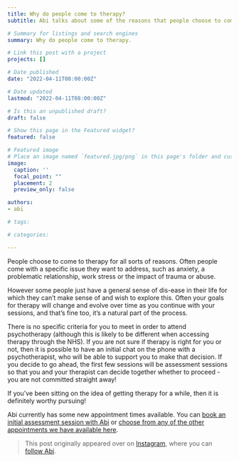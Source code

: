 ```yaml
---
title: Why do people come to therapy?
subtitle: Abi talks about some of the reasons that people choose to come to therapy.

# Summary for listings and search engines
summary: Why do people come to therapy.

# Link this post with a project
projects: []

# Date published
date: "2022-04-11T08:00:00Z"

# Date updated
lastmod: "2022-04-11T08:00:00Z"

# Is this an unpublished draft?
draft: false

# Show this page in the Featured widget?
featured: false

# Featured image
# Place an image named `featured.jpg/png` in this page's folder and customize its options here.
image:
  caption: ''
  focal_point: ""
  placement: 2
  preview_only: false

authors:
- abi

# tags:

# categories:

---
```


People choose to come to therapy for all sorts of reasons. Often people come with a specific issue they want to address, such as anxiety, a problematic relationship, work stress or the impact of trauma or abuse.

<!--more-->

However some people just have a general sense of dis-ease in their life for which they can’t make sense of and wish to explore this. Often your goals for therapy will change and evolve over time as you continue with your sessions, and that’s fine too, it’s a natural part of the process.

There is no specific criteria for you to meet in order to attend psychotherapy (although this is likely to be different when accessing therapy through the NHS). If you are not sure if therapy is right for you or not, then it is possible to have an initial chat on the phone with a psychotherapist, who will be able to support you to make that decision. If you decide to go ahead, the first few sessions will be assessment sessions so that you and your therapist can decide together whether to proceed - you are not committed straight away! 

If you’ve been sitting on the idea of getting therapy for a while, then it is definitely worthy pursuing!

Abi currently has some new appointment times available.  You can [book an initial assessment session with Abi](https://therapy-nottingham.selectandbook.com/search-results.aspx?resource=33110) or [choose from any of the other appointments we have available here](https://therapy-nottingham.selectandbook.com).


> This post originally appeared over on [Instagram](https://www.instagram.com/p/Cbzk60AsXof/), where you can [follow Abi](https://www.instagram.com/abigraves_psychotherapist/). 
